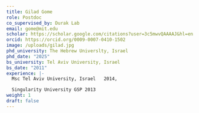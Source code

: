 ```yaml
---
title: Gilad Gome
role: Postdoc
co_supervised_by: Durak Lab
email: gome@mit.edu
scholar: https://scholar.google.com/citations?user=3c5mwvQAAAAJ&hl=en
orcid: https://orcid.org/0009-0007-0410-1502
image: /uploads/gilad.jpg
phd_university: The Hebrew Universlty, Israel
phd_date: "2025"
bs_university: Tel Aviv University, Israel
bs_date: "2011"
experience: |-
  Msc Tel Aviv University, Israel   2014,

  Singularity University GSP 2013
weight: 1
draft: false
---
```

